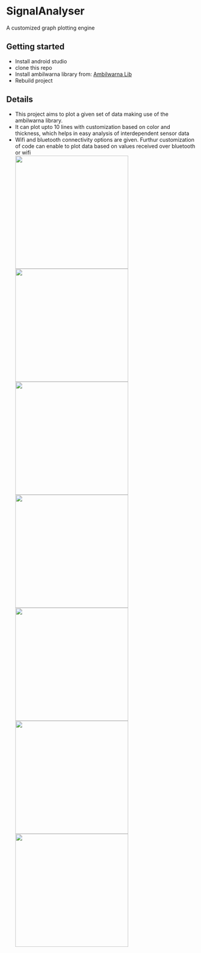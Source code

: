 # SignalAnalyser
A customized graph plotting engine

## Getting started
<ul>
<li> Install android studio</li>
<li> clone this repo</li>
<li> Install ambilwarna library from: <a href = "https://github.com/yukuku/ambilwarna">Ambilwarna Lib</a>
<li> Rebuild project</li>
</ul>

## Details
<ul>
<li>This project aims to plot a given set of data making use of the ambilwarna library. </li>
<li>It can plot upto 10 lines with customization based on color and thickness, which helps in easy analysis of interdependent sensor data</li>
<li>Wifi and bluetooth connectivity options are given. Furthur customization of code can enable to plot data based on values received over bluetooth or wifi</li
</ul>

<img src="1.jpeg" height="300" width="300" >
<img src="2.jpeg" height="300" width="300" >
<img src="3.jpeg" height="300" width="300" >
<img src="4.jpeg" height="300" width="300" >
<img src="5.jpeg" height="300" width="300" >
<img src="6.jpeg" height="300" width="300" >
<img src="7.jpeg" height="300" width="300" >
